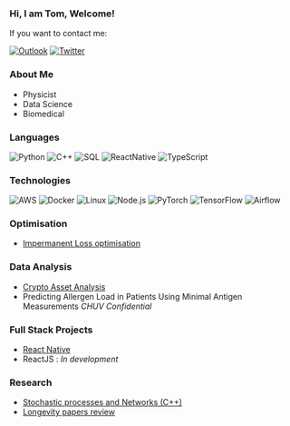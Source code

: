 ### Hi, I am Tom, Welcome!

If you want to contact me:

[![Outlook](https://img.shields.io/badge/-Outlook-0078D4?style=flat&logo=Microsoft-Outlook&logoColor=white)](mailto:supertom02@hotmail.com)
[![Twitter](https://img.shields.io/badge/twitter-%231DA1F2.svg)](https://twitter.com/0xFreakyFranky)

### About Me

- Physicist
- Data Science
- Biomedical

### Languages

![Python](https://img.shields.io/badge/-Python-000?&logo=Python)
![C++](https://img.shields.io/badge/-C++-000?&logo=c%2b%2b&logoColor=00599C)
![SQL](https://img.shields.io/badge/-SQL-000?&logo=MySQL)
![ReactNative](https://img.shields.io/badge/-React-000?&logo=React)
![TypeScript](https://img.shields.io/badge/-TypeScript-000?&logo=TypeScript)

### Technologies

![AWS](https://img.shields.io/badge/-AWS-000?&logo=Amazon-AWS&logoColor=F90)
![Docker](https://img.shields.io/badge/-Docker-000?&logo=Docker)
![Linux](https://img.shields.io/badge/-Linux-000?&logo=Linux)
![Node.js](https://img.shields.io/badge/-Node.js-000?&logo=node.js)
![PyTorch](https://img.shields.io/badge/-PyTorch-000?&logo=PyTorch)
![TensorFlow](https://img.shields.io/badge/-TensorFlow-000?&logo=TensorFlow)
![Airflow](https://img.shields.io/badge/-Airflow-000?&logo=ApacheAirflow)

### Optimisation

- [Impermanent Loss optimisation](https://app.hubspot.com/documents/7219152/view/252435496?accessId=98628a)

### Data Analysis

-  [Crypto Asset Analysis](https://swissborg.com/blog/forecast-bitcoin-price-hourly-asset-analysis)
-  Predicting Allergen Load in Patients Using Minimal Antigen Measurements *CHUV Confidential*

### Full Stack Projects

- [React Native](https://www.gprinciples.com/apotheca/) 
- ReactJS : *In development*

### Research

- [Stochastic processes and Networks (C++)](https://github.com/FrankyDBravo/OptimizationLongRangeConnection/blob/master/MasterThesis.pdf) 
- [Longevity papers review](https://www.gprinciples.com/) 

